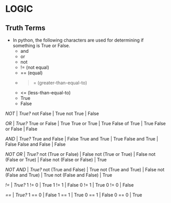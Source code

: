 # LOGIC

## Truth Terms
- In python, the following characters are used for determining if something is True or False. 
    - and
    - or
    - not
    - != (not equal)
    - == (equal)
    - >= (greater-than-equal-to)
    - <= (less-than-equal-to)
    - True
    - False

_NOT_               |       _True?_
not False           |       True
not True            |       False

_OR_                |       _True?_
True or False       |       True
True or True        |       True
False of True       |       True
False or False      |       False

_AND_               |       _True?_
True and False      |       False
True and True       |       True
False and True      |       False
False and False     |       False

_NOT OR_                |       _True?_
not (True or False)     |       False
not (True or True)      |       False
not (False or True)     |       False
not (False or False)    |       True

_NOT AND_               |       _True?_
not (True and False)    |       True
not (True and True)     |       False
not (False and True)    |       True
not (False and False)   |       True

_!=_        |       _True?_
1 != 0      |       True
1 != 1      |       False
0 != 1      |       True
0 != 0      |       False

_==_        |       _True?_
1 == 0      |       False
1 == 1      |       True
0 == 1      |       False
0 == 0      |       True




